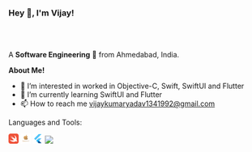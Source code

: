 <h3 title="name"> Hey 👋, I'm Vijay!</h3>


<br />
<br />

A **Software Engineering** 🚀 from Ahmedabad, India.

**About Me!**

- 👀 I’m interested in worked in Objective-C, Swift, SwiftUI and Flutter
- 🌱 I’m currently learning SwiftUI and Flutter
- 📫 How to reach me vijaykumaryadav1341992@gmail.com


Languages and Tools:

<code><img height="20" src="https://raw.githubusercontent.com/github/explore/80688e429a7d4ef2fca1e82350fe8e3517d3494d/topics/swift/swift.png"></code> 
<code><img height="20" src="https://raw.githubusercontent.com/github/explore/80688e429a7d4ef2fca1e82350fe8e3517d3494d/topics/objective-c/objective-c.png"></code> 
<code><img height="20" src="https://raw.githubusercontent.com/github/explore/80688e429a7d4ef2fca1e82350fe8e3517d3494d/topics/flutter/flutter.png"></code> 
<code><img height="20" src="https://img.icons8.com/fluency/50/000000/swiftui.png"></code>


   

 


<!---
YadavJi13/YadavJi13 is a ✨ special ✨ repository because its `README.md` (this file) appears on your GitHub profile.
You can click the Preview link to take a look at your changes.
--->
